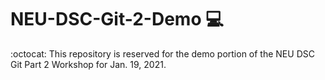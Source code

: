 # NEU-DSC-Git-2-Demo :computer:  

:octocat: This repository is reserved for the demo portion of the NEU DSC Git Part 2 Workshop for Jan. 19, 2021.
